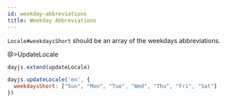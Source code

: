 ```yaml
---
id: weekday-abbreviations
title: Weekday Abbreviations 
---
```


`Locale#weekdaysShort` should be an array of the weekdays abbreviations.

@>UpdateLocale

```js
dayjs.extend(updateLocale)

dayjs.updateLocale('en', {
  weekdaysShort: ["Sun", "Mon", "Tue", "Wed", "Thu", "Fri", "Sat"]
})
```
